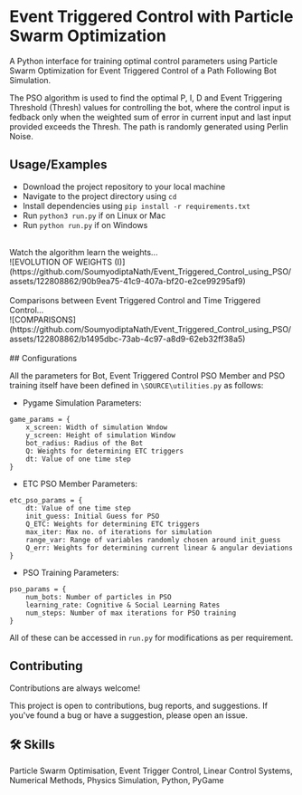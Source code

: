 
# Event Triggered Control with Particle Swarm Optimization

A Python interface for training optimal control parameters using Particle Swarm Optimization for Event Triggered Control of a Path Following Bot Simulation.

The PSO algorithm is used to find the optimal P, I, D and Event Triggering Threshold (Thresh) values for controlling the bot, where the control input is fedback only when the weighted sum of error in current input and last input provided exceeds the Thresh. The path is randomly generated using Perlin Noise.


## Usage/Examples

- Download the project repository to your local machine
- Navigate to the project directory using `cd`
- Install dependencies using `pip install -r requirements.txt`
- Run `python3 run.py` if on Linux or Mac
- Run `python run.py` if on Windows

</br>
Watch the algorithm learn the weights...
</br>
![EVOLUTION OF WEIGHTS (I)](https://github.com/SoumyodiptaNath/Event_Triggered_Control_using_PSO/assets/122808862/90b9ea75-41c9-407a-bf20-e2ce99295af9)
</br>
</br>
Comparisons between Event Triggered Control and Time Triggered Control...
</br>
![COMPARISONS](https://github.com/SoumyodiptaNath/Event_Triggered_Control_using_PSO/assets/122808862/b1495dbc-73ab-4c97-a8d9-62eb32ff38a5)
</br>
</br>
## Configurations

All the parameters for Bot, Event Triggered Control PSO Member and PSO training itself have been defined in `\SOURCE\utilities.py` as follows:

- Pygame Simulation Parameters:

```
game_params = {
    x_screen: Width of simulation Wndow
    y_screen: Height of simulation Window
    bot_radius: Radius of the Bot 
    Q: Weights for determining ETC triggers
    dt: Value of one time step
}
```

- ETC PSO Member Parameters:

```
etc_pso_params = {
    dt: Value of one time step
    init_guess: Initial Guess for PSO
    Q_ETC: Weights for determining ETC triggers
    max_iter: Max no. of iterations for simulation
    range_var: Range of variables randomly chosen around init_guess
    Q_err: Weights for determining current linear & angular deviations
}
```

- PSO Training Parameters:

```
pso_params = {
    num_bots: Number of particles in PSO
    learning_rate: Cognitive & Social Learning Rates
    num_steps: Number of max iterations for PSO training
}
```
All of these can be accessed in `run.py` for modifications as per requirement.


## Contributing

Contributions are always welcome!

This project is open to contributions, bug reports, and suggestions. If you've found a bug or have a suggestion, please open an issue.


## 🛠 Skills
Particle Swarm Optimisation, Event Trigger Control, Linear Control Systems, Numerical Methods, Physics Simulation, Python, PyGame


